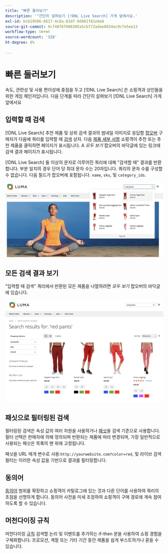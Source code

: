 ```yaml
---
title: "빠른 둘러보기"
description: '"간단히 살펴보기 [!DNL Live Search] 가게 앞에서요.'
exl-id: bcb19506-6617-4c8a-83df-9d961f81e9e8
source-git-commit: 9cf48f6f900385a5cb772adee8834ec9cfe5ee13
workflow-type: tm+mt
source-wordcount: '328'
ht-degree: 0%

---
```


# 빠른 둘러보기

속도, 관련성 및 사용 편이성에 중점을 두고 [!DNL Live Search] 은 쇼핑객과 상인들을 위한 게임 체인저입니다. 다음 단계를 따라 간단히 살펴보기 [!DNL Live Search] 가게 앞에서요

## 입력할 때 검색

[!DNL Live Search] 추천 제품 및 상위 검색 결과의 썸네일 이미지로 응답함 [팝오버](storefront-popover.md) 구매자가 다음에 쿼리를 입력할 때 [검색](https://experienceleague.adobe.com/docs/commerce-admin/catalog/catalog/search/search.html#quick-search) 상자. 다음 [제품 세부 사항](https://experienceleague.adobe.com/docs/commerce-admin/start/storefront/storefront.html#product-page) 쇼핑객이 추천 또는 추천 제품을 클릭하면 페이지가 표시됩니다. A _모두 보기_ 팝오버의 바닥글에 있는 링크에 검색 결과 페이지가 표시됩니다.

[!DNL Live Search] 둘 이상의 문자로 이루어진 쿼리에 대해 &quot;검색할 때&quot; 결과를 반환합니다. 부분 일치의 경우 단어 당 최대 문자 수는 20자입니다. 쿼리의 문자 수를 구성할 수 없습니다. 다음 필드가 팝오버에 포함됩니다. `name`, `sku`, 및 `category_ids`.

![예 storefront - 입력할 때 검색](assets/storefront-search-as-you-type.png)

## 모든 검색 결과 보기

&quot;입력할 때 검색&quot; 쿼리에서 반환된 모든 제품을 나열하려면 _모두 보기_ 팝오버의 바닥글에 있습니다.

![예 storefront - 가격 패싯](assets/storefront-view-all-search-results.png)

## 패싯으로 필터링된 검색

필터링된 검색은 속성 값의 여러 차원을 사용하거나 [패싯](facets.md)을 검색 기준으로 사용합니다. 필터 선택은 판매자에 의해 정의되며 반환되는 제품에 따라 변경되며, 가장 일반적으로 사용되는 패싯은 목록의 맨 위에 고정됩니다.

패싯을 URL 매개 변수로 사용:`http://yourwebsite.com?color=red`, 및 라이브 검색 필터는 이러한 속성 값을 기반으로 결과를 필터링합니다.

## 동의어

[동의어](synonyms.md) 범위를 확장하고 쇼핑객이 카탈로그에 있는 것과 다른 단어를 사용하여 쿼리의 초점을 선명하게 합니다. 동의어 사전을 미세 조정하여 쇼핑객이 구매 경로에 계속 참여하도록 할 수 있습니다.

## 머천다이징 규칙

머천다이징 [규칙](rules.md) 검색할 논리 및 이벤트를 추가하는 if-then 문을 사용하여 쇼핑 경험을 구체화합니다. 프로모션, 계절 또는 기타 기간 동안 제품을 쉽게 부스트하거나 묻을 수 있습니다.
